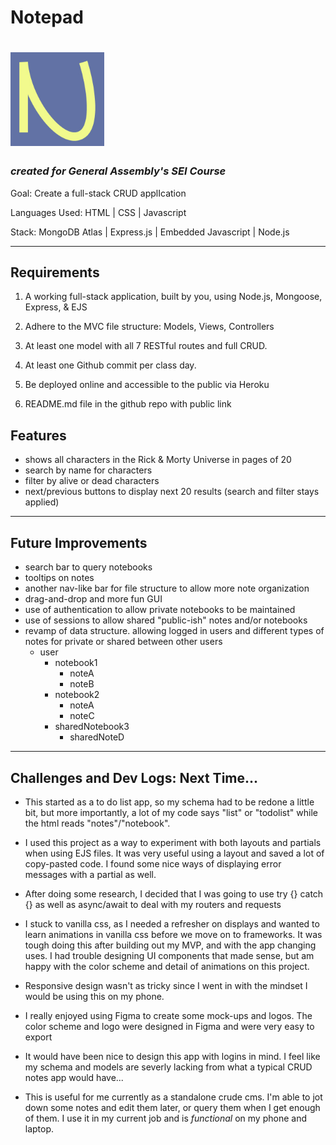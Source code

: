 # Notepad

# <img src="public/assets/logo.jpg" alt="logo.jpg" width="150" height="150" class="jop-noMdConv">

### *created for General Assembly's SEI Course*

Goal: Create a full-stack CRUD applIcation [](https://rickandmortyapi.com)

Languages Used: HTML | CSS | Javascript

Stack: MongoDB Atlas | Express.js | Embedded Javascript | Node.js

* * *

## Requirements

1.  A working full-stack application, built by you, using Node.js, Mongoose, Express, & EJS
    
2.  Adhere to the MVC file structure: Models, Views, Controllers
    
3.  At least one model with all 7 RESTful routes and full CRUD.
    
4.  At least one Github commit per class day.
    
5.  Be deployed online and accessible to the public via Heroku
    
6.  README.md file in the github repo with public link
    

## Features

- shows all characters in the Rick & Morty Universe in pages of 20
- search by name for characters
- filter by alive or dead characters
- next/previous buttons to display next 20 results (search and filter stays applied)

* * *

## Future Improvements

- search bar to query notebooks
- tooltips on notes
- another nav-like bar for file structure to allow more note organization
- drag-and-drop and more fun GUI
- use of authentication to allow private notebooks to be maintained
- use of sessions to allow shared "public-ish" notes and/or notebooks
- revamp of data structure. allowing logged in users and different types of notes for private or shared between other users
    - user
        - notebook1
            - noteA
            - noteB
        - notebook2
            - noteA
            - noteC
        - sharedNotebook3
            - sharedNoteD

* * *

## Challenges and Dev Logs: Next Time...

- This started as a to do list app, so my schema had to be redone a little bit, but more importantly, a lot of my code says "list" or "todolist" while the html reads "notes"/"notebook".
    
- I used this project as a way to experiment with both layouts and partials when using EJS files. It was very useful using a layout and saved a lot of copy-pasted code. I found some nice ways of displaying error messages with a partial as well.
    
- After doing some research, I decided that I was going to use try {} catch {} as well as async/await to deal with my routers and requests
    
- I stuck to vanilla css, as I needed a refresher on displays and wanted to learn animations in vanilla css before we move on to frameworks. It was tough doing this after building out my MVP, and with the app changing uses. I had trouble designing UI components that made sense, but am happy with the color scheme and detail of animations on this project.
    
- Responsive design wasn't as tricky since I went in with the mindset I would be using this on my phone.
    
- I really enjoyed using Figma to create some mock-ups and logos. The color scheme and logo were designed in Figma and were very easy to export
    
- It would have been nice to design this app with logins in mind. I feel like my schema and models are severly lacking from what a typical CRUD notes app would have...
    
- This is useful for me currently as a standalone crude cms. I'm able to jot down some notes and edit them later, or query them when I get enough of them. I use it in my current job and is *functional* on my phone and laptop.